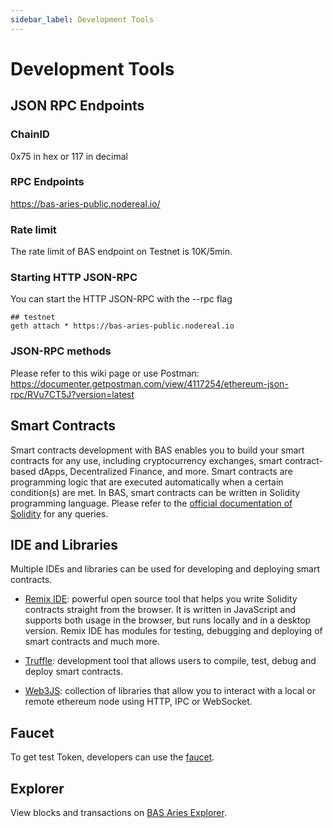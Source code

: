 ```yaml
---
sidebar_label: Development Tools
---
```

# Development Tools 

## JSON RPC Endpoints

### ChainID 
 0x75 in hex or 117 in decimal

### RPC Endpoints
 <https://bas-aries-public.nodereal.io/>

### Rate limit
The rate limit of BAS endpoint on Testnet is 10K/5min.

### Starting HTTP JSON-RPC
You can start the HTTP JSON-RPC with the --rpc flag

```
## testnet
geth attach * https://bas-aries-public.nodereal.io
```

### JSON-RPC methods
Please refer to this wiki page or use Postman: <https://documenter.getpostman.com/view/4117254/ethereum-json-rpc/RVu7CT5J?version=latest>

## Smart Contracts

Smart contracts development with BAS enables you to build your smart contracts for any use, including cryptocurrency exchanges, smart contract-based dApps, Decentralized Finance, and more.
Smart contracts are programming logic that are executed automatically when a certain condition(s) are met. In BAS, smart contracts can be written in Solidity programming language.
Please refer to the [official documentation of Solidity](https://docs.soliditylang.org/) for any queries.


## IDE and Libraries

Multiple IDEs and libraries can be used for developing and deploying smart contracts.

- [Remix IDE](https://remix.ethereum.org/): powerful open source tool that helps you write Solidity contracts straight from the browser. It is written in JavaScript and supports both usage in the browser, but runs locally and in a desktop version. Remix IDE has modules for testing, debugging and deploying of smart contracts and much more.

- [Truffle](https://www.trufflesuite.com/docs/teams/quickstart): development tool that allows users to compile, test, debug and deploy smart contracts.

- [Web3JS](https://web3js.readthedocs.io/en/v1.2.11/): collection of libraries that allow you to interact with a local or remote ethereum node using HTTP, IPC or WebSocket.

## Faucet
To get test Token, developers can use the [faucet](https://bas-aries-faucet.nodereal.io/).

## Explorer
View blocks and transactions on [BAS Aries Explorer](https://bas-aries-testnet-explorer.nodereal.io/).